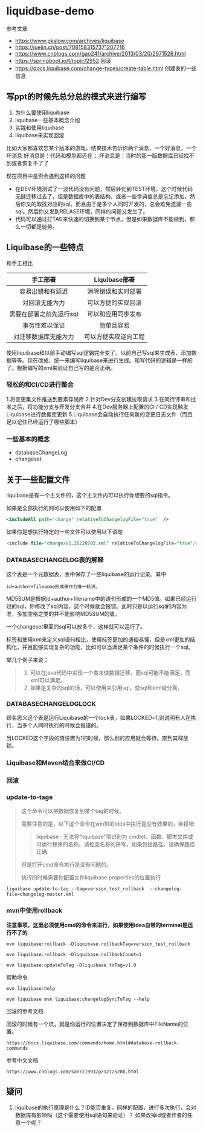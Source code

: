 # liquidbase-demo

参考文章

- https://www.pkslow.com/archives/liquibase
- https://juejin.cn/post/7081583157371207716
- https://www.cnblogs.com/gao241/archive/2013/03/20/2971526.html
- https://springboot.io/t/topic/2952  回滚
- https://docs.liquibase.com/change-types/create-table.html 创建表的一些信息

## 写ppt的时候先总分总的模式来进行编写

1. 为什么要使用liquibase
2. liquibase一些基本概念介绍
3. 实践和使用liquibase
4. liquibase来实现回滚







比如大家都喜欢忘某个版本的游戏，结果技术告诉你两个消息，一个好消息，一个坏消息
好消息是：代码和模型都还在；
坏消息是：当时的那一版数据库已经找不到或者恢复不了了

现在项目中是否会遇到这样的问题

- 在DEV环境测试了一波代码没有问题，然后转化到TEST环境，这个时候代码无缝迁移过去了，但是数据库中的表结构，或者一些字典值总是忘记添加，然后你又的取找对应的sql。而且由于是多个人同时开发的，总会难免遗漏一些sql。然后你又发到RELASE环境，同样的问题又发生了。
- 代码可以通过打TAG来快速的切换到某个节点，但是如果数据库不能做到，那么一切都是徒劳。



## Liquibase的一些特点

和手工相比


|        手工部署         |    Liquibase部署     |
| :---------------------: | :------------------: |
|    容易出错和有延迟     |  消除错误和实时部署  |
|     对回滚无能为力      |  可以方便的实现回滚  |
| 需要在部署之前先运行sql |  可以和应用同步发布  |
|     事务性难以保证      |      简单且容易      |
|  对迁移数据库无能为力   | 可以方便实现逆向工程 |

使用liquibase和以前手动编写sql逻辑完全变了。以前自己写sql来生成表、添加数据等等。现在改成，统一来编写liquibase来进行生成。和写代码的逻辑是一样的了。根据编写的xml来验证自己写的是否正确。

### 轻松的和CI/CD进行整合

1.将变更集文件推送到要素存储库
 2.针对Dev分支创建拉取请求
 3.在同行评审和批准之后，将功能分支与开发分支合并
 4.在Dev服务器上配置的CI / CD实现触发Liquibase进行数据库更新
 5.Liquibase会自动执行任何新的变更日志文件（而且足以记住已经运行了哪些脚本）





### 一些基本的概念

- databaseChangeLog
- changeset



## 关于一些配置文件

liquibase是有一个主文件的，这个主文件内可以执行你想要的sql指令。

如果是全部执行的则可以使用如下的配置

```xml
<includeAll path="change" relativeToChangelogFile="true"  />
```

如果你是想执行特定的一些文件可以使用以下语句

```sql
<include file="change/v1.20220702.xml" relativeToChangelogFile="true"/>
```

### DATABASECHANGELOG表的解释

这个表是一个元数据表，表中保存了一些liquibase的运行记录。其中

```
id+author+fileanme形成来作为唯一标识。
```

MD5SUM是根据id+author+filename中的语句形成的一个MD5值。如果已经运行过的sql，你修改了sql内容，这个时候就会报错。此时只是以运行sql的内容为准，多加空格之类的并不能影响MD5SUM的值。



一个changeset里面的sql可以放多个，这样就可以运行了。

<sq></sql>标签和使用xml来定义sql语句相比，使用<sql>标签更加的通俗易懂，但是xml更加的结构化，并且能够实现复杂的功能，比如可以当满足某个条件的时候执行一个sql。

举几个例子来说：

> 1. 可以在java代码中实现一个类来做数据迁移，而sql可能不能满足，而xml可以满足。
> 2. 如果是复杂的sql的话，可以使用<sqlFile>来引用sql，使sql和xml做分离。

### DATABASECHANGELOGLOCK

顾名思义这个表是运行Liquibase的一个lock表，如果LOCKED=1,则说明有人在执行，当多个人同时执行的时候会报错的。

当LOCKED这个字段的值设置为1的时候，那么别的应用就会等待。直到其释放锁。

### Liquibase和Maven结合来做CI/CD



### 回滚

### update-to-tage

> 这个命令可以把数据恢复到某个tag的时候。
>
> 需要注意的是，以下这个命令在win10的idea中执行是没有效果的，会报错:
>
> > liquibase : 无法将“liquibase”项识别为 cmdlet、函数、脚本文件或可运行程序的名称。请检查名称的拼写，如果包括路径，请确保路径正确.
>
> 但是打开cmd命令执行是没有问题的。
>
> 执行的时候需要你配置文件liquibase.properties的位置执行

```
liquibase update-to-tag --tag=version_test_rollback  --changelog-file=changelog-master.xml
```

### mvn中使用rollback

**注意事项，这里必须使用cmd的命令来进行，如果使用idea自带的terminal是运行不了的**

```
mvn liquibase:rollback -Dliquibase.rollbackTag=version_test_rollback
```

```
mvn liquibase:rollback -Dliquibase.rollbackCount=1
```

```
mvn liquibase:updateToTag -Dliquibase.toTag=v1.0
```

帮助命令

```linux
mvn liquibase:help

mvn liquibase mvn liquibase:changelogSyncToTag --help
```

回滚的参考文档

回滚的时候有一个坑，就是你运行的位置决定了保存到数据库中FileName的位置。



```
https://docs.liquibase.com/commands/home.html#database-rollback-commands
```

参考中文文档

```
https://www.cnblogs.com/sanri1993/p/12125280.html
```



## 疑问

1. liquibase的执行原理是什么？ID能否重复。同样的配置，进行多次执行，会对数据库有影响吗（这个需要使用sql语句来验证）？ 如果改掉id或者作者的任意一个呢？